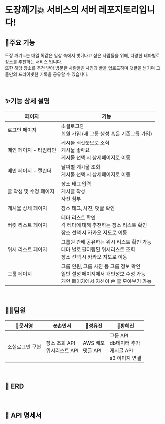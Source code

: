 # 도장깨기💥 서비스의 서버 레포지토리입니다!


## 🌟주요 기능
도장 깨기💥는 매일 똑같은 일상 속에서 벗어나고 싶은 사람들을 위해, 다양한 테마별로 장소를 추천하는 서비스 입니다. <br>
또한 해당 장소를 추천 받아 방문한 사람들은 사진과 글을 업로드하며 댓글을 남기며 그들만의 프라이빗한 기록을 공유할 수 있습니다.

<br>

## ✨기능 상세 설명
| 페이지 | 기능 |
| --- | --- |
| 로그인 페이지 | 소셜로그인 <br>회원 가입 (새 그룹 생성 혹은 기존그룹 가입) |
| 메인 페이지 - 타임라인 | 게시물 최신순으로 조회<br>게시물 좋아요<br>게시물 선택 시 상세페이지로 이동 |
| 메인 페이지 - 캘린더 | 날짜별 게시물 조회<br>게시물 선택 시 상세페이지로 이동 |
| 글 작성 및 수정 페이지 | 장소 태그 입력<br>게시글 작성<br>사진 첨부 |
| 게시물 상세 페이지 | 장소 태그, 사진, 댓글 확인 |
| 버킷 리스트 페이지 | 테마 리스트 확인<br>각 테마에 대해 추천하는 장소 리스트 확인<br>장소 선택 시 카카오 지도로 이동 |
| 위시 리스트 페이지 | 그룹원 간에 공유하는 위시 리스트 확인 가능<br>테마 별로 필터링된 위시리스트 조회<br>장소 선택 시 카카오 지도로 이동 |
| 그룹 페이지 | 그룹 인원, 그룹 사진 등 그룹 정보 확인<br>일반 설정 페이지에서 개인정보 수정 가능<br>개인 페이지에서 자신이 쓴 글 모아보기 가능 |

<br>

## 👩‍💻팀원
|🐬문서영|🤓손민서|💜정유진|👻황혜진|
|---|---|---|---|
|소셜로그인 구현| 장소 조회 API <br> 위시리스트 API |AWS 배포<br> 댓글 API |그룹 API<br>db데이터 추가<br>게시글 API <br>s3 이미지 연결

<br>

## 📗 ERD


<br>

## 📙 API 명세서

